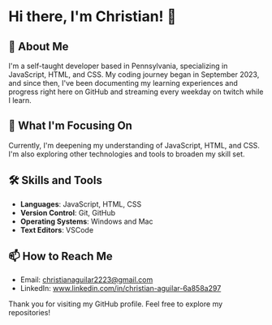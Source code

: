 
# Hi there, I'm Christian! 👋

## 🚀 About Me
I'm a self-taught developer based in Pennsylvania, specializing in JavaScript, HTML, and CSS. My coding journey began in September 2023, and since then, I've been documenting my learning experiences and progress right here on GitHub and streaming every weekday on twitch while I learn.

## 🎯 What I'm Focusing On
Currently, I'm deepening my understanding of JavaScript, HTML, and CSS. I'm also exploring other technologies and tools to broaden my skill set.

## 🛠 Skills and Tools
- **Languages**: JavaScript, HTML, CSS
- **Version Control**: Git, GitHub
- **Operating Systems**: Windows and Mac
- **Text Editors**: VSCode

## 📫 How to Reach Me
- Email: christianaguilar2223@gmail.com
- LinkedIn: www.linkedin.com/in/christian-aguilar-6a858a297

Thank you for visiting my GitHub profile. Feel free to explore my repositories!

